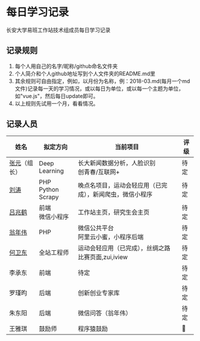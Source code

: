 ﻿# 每日学习记录

长安大学易班工作站技术组成员每日学习记录

## 记录规则

1. 每个人用自己的名字/昵称/github命名文件夹
2. 个人简介和个人github地址写到个人文件夹的README.md里
3. 其余规则可自由指定，例如，以月份为名称，例：2018-03.md(每月一个md文件)记录每一天的学习情况，或以每日为单位，或以每一个主题为单位，如"vue.js"，然后每日update即可。
4. 以上规则先试用一个月，看看情况。


## 记录人员

| 姓名 | 拟定方向 | 当前项目 | 评级 |
| --- | --- | --- | --- |
| [张元](https://github.com/zhangyuan1997)（组长） | Deep Learning | 长大新闻数据分析，人脸识别 <br>创青春/互联网+ | 待定 |
| [刘涛](https://github.com/chdliutao) | PHP <br> Python <br>Scrapy|晚点名项目，运动会轻应用（已完成），新闻爬虫，微信小程序 | 待定 |
| [吕兆鹤](https://github.com/lvzhaohe) | 前端 <br>微信小程序 | 工作站主页，研究生会主页 | 待定 |
| [翁年伟](https://github.com/111ANY) | PHP | 微信公共平台<br>阿里云小蜜，小程序后端 | 待定 |
| [何卫东](https://github.com/WakxHWD) | 全站工程师 | 运动会轻应用（已完成），丝绸之路比赛页面,zui,iview | 待定 |
| 李承东 | 前端 | 待定 | 待定 |
| 罗瑾昀 | 后端 | 创新创业专家库 | 待定 |
| 朱东阳 | 后端 | 微信问答（翁年伟） | 待定 |
| 王雅琪 | 鼓励师 | 程序猿鼓励 | 💯 |



